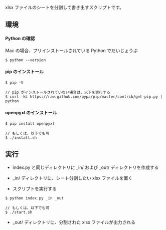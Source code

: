 xlsx ファイルのシートを分割して書き出すスクリプトです。

## 環境

#### Python の確認

Mac の場合、プリインストールされている Python でだいじょうぶ

```
$ python --version
```

#### pip のインストール

```
$ pip -V

// pip がインストールされていない場合は、以下を実行する
$ curl -kL https://raw.github.com/pypa/pip/master/contrib/get-pip.py | python
```

#### openpyxl のインストール

```
$ pip install openpyxl

// もしくは、以下でも可
$ ./install.sh
```

## 実行

- index.py と同じディレクトリに _in/ および _out/ ディレクトリを作成する

- _in/ ディレクトリに、シート分割したい xlsx ファイルを置く

- スクリプトを実行する

```
$ python index.py _in _out

// もしくは、以下でも可
$ ./start.sh
```

- _out/ ディレクトリに、分割された xlsx ファイルが出力される
